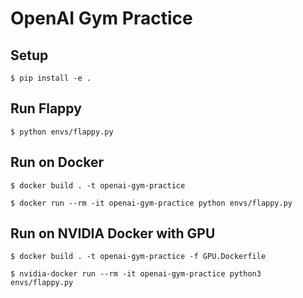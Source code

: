 # OpenAI Gym Practice

## Setup
```
$ pip install -e .
```

## Run Flappy
```
$ python envs/flappy.py
```

## Run on Docker
```
$ docker build . -t openai-gym-practice
```

```
$ docker run --rm -it openai-gym-practice python envs/flappy.py
```

## Run on NVIDIA Docker with GPU
```
$ docker build . -t openai-gym-practice -f GPU.Dockerfile
```

```
$ nvidia-docker run --rm -it openai-gym-practice python3 envs/flappy.py
```
